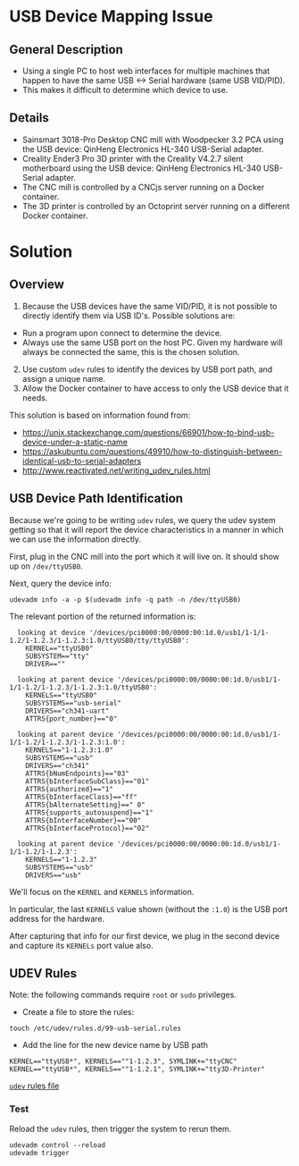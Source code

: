 # USB Device Mapping Issue

## General Description
* Using a single PC to host web interfaces for multiple machines that happen to have the same USB <-> Serial hardware (same USB VID/PID).  
* This makes it difficult to determine which device to use. 

## Details
* Sainsmart 3018-Pro Desktop CNC mill with Woodpecker 3.2 PCA using the USB device: QinHeng Electronics HL-340 USB-Serial adapter.
* Creality Ender3 Pro 3D printer with the Creality V4.2.7 silent motherboard using the USB device: QinHeng Electronics HL-340 USB-Serial adapter.
* The CNC mill is controlled by a CNCjs server running on a Docker container.
* The 3D printer is controlled by an Octoprint server running on a different Docker container.

# Solution

## Overview
1. Because the USB devices have the same VID/PID, it is not possible to directly identify them via USB ID's.  Possible solutions are:
  * Run a program upon connect to determine the device.
  * Always use the same USB port on the host PC. Given my hardware will always be connected the same, this is the chosen solution.
2. Use custom `udev` rules to identify the devices by USB port path, and assign a unique name.
3. Allow the Docker container to have access to only the USB device that it needs.

This solution is based on information found from:
* https://unix.stackexchange.com/questions/66901/how-to-bind-usb-device-under-a-static-name
* https://askubuntu.com/questions/49910/how-to-distinguish-between-identical-usb-to-serial-adapters
* http://www.reactivated.net/writing_udev_rules.html

## USB Device Path Identification

Because we're going to be writing `udev` rules, we query the udev system getting so that it will report the device characteristics in a manner in which we can use the information directly.  

First, plug in the CNC mill into the port which it will live on. It should show up on `/dev/ttyUSB0`.

Next, query the device info:
````
udevadm info -a -p $(udevadm info -q path -n /dev/ttyUSB0)
````

The relevant portion of the returned information is:
````
  looking at device '/devices/pci0000:00/0000:00:1d.0/usb1/1-1/1-1.2/1-1.2.3/1-1.2.3:1.0/ttyUSB0/tty/ttyUSB0':
    KERNEL=="ttyUSB0"
    SUBSYSTEM=="tty"
    DRIVER==""

  looking at parent device '/devices/pci0000:00/0000:00:1d.0/usb1/1-1/1-1.2/1-1.2.3/1-1.2.3:1.0/ttyUSB0':
    KERNELS=="ttyUSB0"
    SUBSYSTEMS=="usb-serial"
    DRIVERS=="ch341-uart"
    ATTRS{port_number}=="0"

  looking at parent device '/devices/pci0000:00/0000:00:1d.0/usb1/1-1/1-1.2/1-1.2.3/1-1.2.3:1.0':
    KERNELS=="1-1.2.3:1.0"
    SUBSYSTEMS=="usb"
    DRIVERS=="ch341"
    ATTRS{bNumEndpoints}=="03"
    ATTRS{bInterfaceSubClass}=="01"
    ATTRS{authorized}=="1"
    ATTRS{bInterfaceClass}=="ff"
    ATTRS{bAlternateSetting}==" 0"
    ATTRS{supports_autosuspend}=="1"
    ATTRS{bInterfaceNumber}=="00"
    ATTRS{bInterfaceProtocol}=="02"

  looking at parent device '/devices/pci0000:00/0000:00:1d.0/usb1/1-1/1-1.2/1-1.2.3':
    KERNELS=="1-1.2.3"
    SUBSYSTEMS=="usb"
    DRIVERS=="usb"
````
We'll focus on the `KERNEL` and `KERNELS` information.

In particular, the last `KERNELS` value shown (without the `:1.0`) is the USB port address for the hardware.  

After capturing that info for our first device, we plug in the second device and capture its `KERNELs` port value also.

## UDEV Rules
Note: the following commands require `root` or `sudo` privileges.

* Create a file to store the rules:
````
touch /etc/udev/rules.d/99-usb-serial.rules
````
* Add the line for the new device name by USB path
````
KERNEL=="ttyUSB*", KERNELS==""1-1.2.3", SYMLINK+="ttyCNC"
KERNEL=="ttyUSB*", KERNELS==""1-1.2.1", SYMLINK+="tty3D-Printer"
````
[`udev` rules file](99-usb-serial.rules)

### Test

Reload the `udev` rules, then trigger the system to rerun them.

````
udevadm control --reload
udevadm trigger
````

